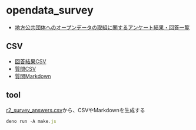 # opendata_survey

- [地方公共団体へのオープンデータの取組に関するアンケート結果・回答一覧](https://code4fukui.github.io/opendata_survey/)

## CSV

- [回答結果CSV](https://code4fukui.github.io/opendata_survey/r2_survey_answers_simple.csv)
- [質問CSV](https://code4fukui.github.io/opendata_survey/r2_survey_questions.csv)
- [質問Markdown](r2_survey_questions.md)

## tool

[r2_survey_answers.csv](r2_survey_answers.csv)から、CSVやMarkdownを生成する

```js
deno run -A make.js
```
